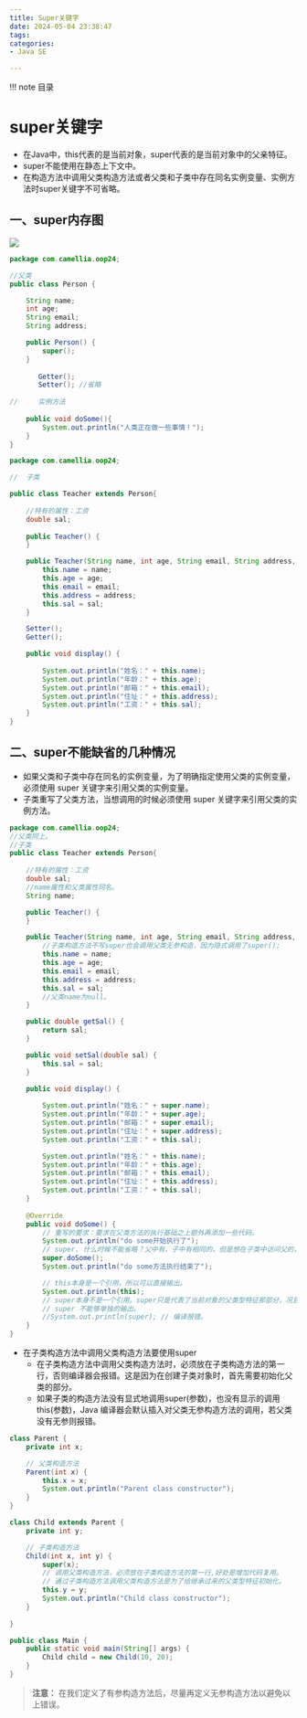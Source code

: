 ```yaml
---
title: Super关键字
date: 2024-05-04 23:38:47
tags:
categories:
- Java SE

---
```


!!! note 目录
    <!-- toc -->

# super关键字

* 在Java中，this代表的是当前对象，super代表的是当前对象中的父亲特征。    
* super不能使用在静态上下文中。    
* 在构造方法中调用父类构造方法或者父类和子类中存在同名实例变量、实例方法时super关键字不可省略。

## 一、super内存图
![](https://camelliaxiaohua-1313958787.cos.ap-shanghai.myqcloud.com/asserts_JavaSE/202405040551175.png)

```java
package com.camellia.oop24;

//父类
public class Person {

    String name;
    int age;
    String email;
    String address;

    public Person() {
        super();
    }
    
       Getter();
       Setter(); //省略
   
//     实例方法
    
    public void doSome(){
        System.out.println("人类正在做一些事情！");
    }
}

```
```java
package com.camellia.oop24;

//  子类

public class Teacher extends Person{
    
    //特有的属性：工资
    double sal;
    
    public Teacher() {
    }

    public Teacher(String name, int age, String email, String address, double sal) {
        this.name = name;
        this.age = age;
        this.email = email;
        this.address = address;
        this.sal = sal;
    }

    Setter();
    Getter();

    public void display() {
        
        System.out.println("姓名：" + this.name);
        System.out.println("年龄：" + this.age);
        System.out.println("邮箱：" + this.email);
        System.out.println("住址：" + this.address);
        System.out.println("工资：" + this.sal);
    }
}
```
## 二、super不能缺省的几种情况

* 如果父类和子类中存在同名的实例变量，为了明确指定使用父类的实例变量，必须使用 super 关键字来引用父类的实例变量。
* 子类重写了父类方法，当想调用的时候必须使用 super 关键字来引用父类的实例方法。

```java
package com.camellia.oop24;
//父类同上。
//子类
public class Teacher extends Person{
    
    //特有的属性：工资
    double sal;
    //name属性和父类属性同名。
    String name;

    public Teacher() {
    }

    public Teacher(String name, int age, String email, String address, double sal) {
        //子类构造方法不写super也会调用父类无参构造，因为隐式调用了super();
        this.name = name;
        this.age = age;
        this.email = email;
        this.address = address;
        this.sal = sal;
        //父类name为null。
    }

    public double getSal() {
        return sal;
    }

    public void setSal(double sal) {
        this.sal = sal;
    }

    public void display() {
       
        System.out.println("姓名：" + super.name);
        System.out.println("年龄：" + super.age);
        System.out.println("邮箱：" + super.email);
        System.out.println("住址：" + super.address);
        System.out.println("工资：" + this.sal);

        System.out.println("姓名：" + this.name);
        System.out.println("年龄：" + this.age);
        System.out.println("邮箱：" + this.email);
        System.out.println("住址：" + this.address);
        System.out.println("工资：" + this.sal);
    }
    
    @Override
    public void doSome() {
        // 重写的要求：要求在父类方法的执行基础之上额外再添加一些代码。
        System.out.println("do some开始执行了");
        // super. 什么时候不能省略？父中有，子中有相同的，但是想在子类中访问父的，必须添加 super.
        super.doSome();
        System.out.println("do some方法执行结束了");

        // this本身是一个引用。所以可以直接输出。
        System.out.println(this);
        // super本身不是一个引用。super只是代表了当前对象的父类型特征那部分，况且super能输出，是输出它父类，还是父类的父类？
        // super 不能够单独的输出。
        //System.out.println(super); // 编译报错。
    }
}
```
* 在子类构造方法中调用父类构造方法要使用super    
   * 在子类构造方法中调用父类构造方法时，必须放在子类构造方法的第一行，否则编译器会报错。这是因为在创建子类对象时，首先需要初始化父类的部分。
   * 如果子类的构造方法没有显式地调用super(参数)，也没有显示的调用this(参数)，Java 编译器会默认插入对父类无参构造方法的调用，若父类没有无参则报错。
```java
class Parent {
    private int x;

    // 父类构造方法
    Parent(int x) {
        this.x = x;
        System.out.println("Parent class constructor");
    }
}

class Child extends Parent {
    private int y;

    // 子类构造方法
    Child(int x, int y) {
        super(x);
        // 调用父类构造方法，必须放在子类构造方法的第一行,好处是增加代码复用。
        // 通过子类构造方法调用父类构造方法是为了给继承过来的父类型特征初始化。
        this.y = y;
        System.out.println("Child class constructor");
    }
    
}

public class Main {
    public static void main(String[] args) {
        Child child = new Child(10, 20);
    }
}
```

> **注意：**
> 在我们定义了有参构造方法后，尽量再定义无参构造方法以避免以上错误。 
